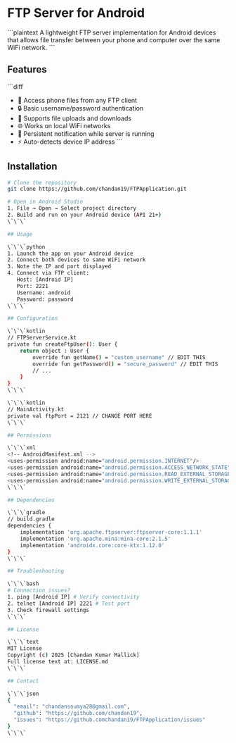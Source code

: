 # FTP Server for Android

\`\`\`plaintext
A lightweight FTP server implementation for Android devices that allows file transfer between your phone and computer over the same WiFi network.
\`\`\`

## Features

\`\`\`diff
+ 📁 Access phone files from any FTP client
+ 🔒 Basic username/password authentication 
+ 🔄 Supports file uploads and downloads
+ 🌐 Works on local WiFi networks
+ 🔔 Persistent notification while server is running
+ ⚡ Auto-detects device IP address
\`\`\`

## Installation

```bash
# Clone the repository
git clone https://github.com/chandan19/FTPApplication.git

# Open in Android Studio
1. File → Open → Select project directory
2. Build and run on your Android device (API 21+)
\`\`\`

## Usage

\`\`\`python
1. Launch the app on your Android device
2. Connect both devices to same WiFi network
3. Note the IP and port displayed
4. Connect via FTP client:
   Host: [Android IP]
   Port: 2221
   Username: android
   Password: password
\`\`\`

## Configuration

\`\`\`kotlin
// FTPServerService.kt
private fun createFtpUser(): User {
    return object : User {
        override fun getName() = "custom_username" // EDIT THIS
        override fun getPassword() = "secure_password" // EDIT THIS
        // ...
    }
}
\`\`\`

\`\`\`kotlin
// MainActivity.kt
private val ftpPort = 2121 // CHANGE PORT HERE
\`\`\`

## Permissions

\`\`\`xml
<!-- AndroidManifest.xml -->
<uses-permission android:name="android.permission.INTERNET"/>
<uses-permission android:name="android.permission.ACCESS_NETWORK_STATE"/>
<uses-permission android:name="android.permission.READ_EXTERNAL_STORAGE"/>
<uses-permission android:name="android.permission.WRITE_EXTERNAL_STORAGE"/>
\`\`\`

## Dependencies

\`\`\`gradle
// build.gradle
dependencies {
    implementation 'org.apache.ftpserver:ftpserver-core:1.1.1'
    implementation 'org.apache.mina:mina-core:2.1.5'
    implementation 'androidx.core:core-ktx:1.12.0'
}
\`\`\`

## Troubleshooting

\`\`\`bash
# Connection issues?
1. ping [Android IP] # Verify connectivity
2. telnet [Android IP] 2221 # Test port
3. Check firewall settings
\`\`\`

## License

\`\`\`text
MIT License
Copyright (c) 2025 [Chandan Kumar Mallick]
Full license text at: LICENSE.md
\`\`\`

## Contact

\`\`\`json
{
  "email": "chandansoumya28@gmail.com",
  "github": "https://github.com/chandan19",
  "issues": "https://github.comchandan19/FTPApplication/issues"
}
\`\`\`

